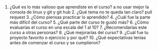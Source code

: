  1. ¿Qué es lo más valioso que aprendiste en el curso? a no usar mejor la consola de linux y git y git hub
        2. ¿Qué tema no te queda tan claro? pull request
        3. ¿Cómo piensas practicar lo aprendido?
        4. ¿Cuál fue la parte más difícil del curso?
        5. ¿Qué parte del curso te gustó más?
        6. ¿Cómo evaluarías el curso en una escala del 1 al 10?
        7. ¿Recomendarías este curso a otras personas?
        8. ¿Qué mejorarías del curso?
        9. ¿Cuál fue tu proyecto favorito o ejercicio y por qué?
        10. ¿Qué expectativas tenías antes de comenzar el curso y se cumplieron?


